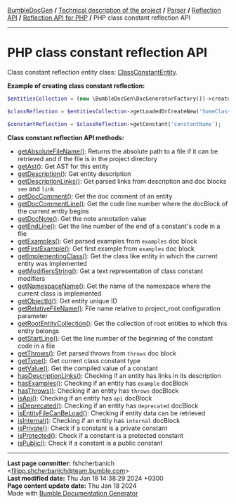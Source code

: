 [BumbleDocGen](/docs/README.md) **/**
[Technical description of the project](/docs/tech/readme.md) **/**
[Parser](/docs/tech/02_parser/readme.md) **/**
[Reflection API](/docs/tech/02_parser/reflectionApi/readme.md) **/**
[Reflection API for PHP](/docs/tech/02_parser/reflectionApi/php/readme.md) **/**
PHP class constant reflection API

---


# PHP class constant reflection API

Class constant reflection entity class: [ClassConstantEntity](/docs/tech/02_parser/reflectionApi/php/classes/ClassConstantEntity.md).

**Example of creating class constant reflection:**

```php
$entitiesCollection = (new \BumbleDocGen\DocGeneratorFactory())->createRootEntitiesCollection($reflectionApiConfig);

$classReflection = $entitiesCollection->getLoadedOrCreateNew('SomeClassName');

$constantReflection = $classReflection->getConstant('constantName');
```

**Class constant reflection API methods:**

- [getAbsoluteFileName()](/docs/tech/02_parser/reflectionApi/php/classes/ClassConstantEntity.md#mgetabsolutefilename): Returns the absolute path to a file if it can be retrieved and if the file is in the project directory
- [getAst()](/docs/tech/02_parser/reflectionApi/php/classes/ClassConstantEntity.md#mgetast): Get AST for this entity
- [getDescription()](/docs/tech/02_parser/reflectionApi/php/classes/ClassConstantEntity.md#mgetdescription): Get entity description
- [getDescriptionLinks()](/docs/tech/02_parser/reflectionApi/php/classes/ClassConstantEntity.md#mgetdescriptionlinks): Get parsed links from description and doc blocks `see` and `link`
- [getDocComment()](/docs/tech/02_parser/reflectionApi/php/classes/ClassConstantEntity.md#mgetdoccomment): Get the doc comment of an entity
- [getDocCommentLine()](/docs/tech/02_parser/reflectionApi/php/classes/ClassConstantEntity.md#mgetdoccommentline): Get the code line number where the docBlock of the current entity begins
- [getDocNote()](/docs/tech/02_parser/reflectionApi/php/classes/ClassConstantEntity.md#mgetdocnote): Get the note annotation value
- [getEndLine()](/docs/tech/02_parser/reflectionApi/php/classes/ClassConstantEntity.md#mgetendline): Get the line number of the end of a constant&#039;s code in a file
- [getExamples()](/docs/tech/02_parser/reflectionApi/php/classes/ClassConstantEntity.md#mgetexamples): Get parsed examples from `examples` doc block
- [getFirstExample()](/docs/tech/02_parser/reflectionApi/php/classes/ClassConstantEntity.md#mgetfirstexample): Get first example from `examples` doc block
- [getImplementingClass()](/docs/tech/02_parser/reflectionApi/php/classes/ClassConstantEntity.md#mgetimplementingclass): Get the class like entity in which the current entity was implemented
- [getModifiersString()](/docs/tech/02_parser/reflectionApi/php/classes/ClassConstantEntity.md#mgetmodifiersstring): Get a text representation of class constant modifiers
- [getNamespaceName()](/docs/tech/02_parser/reflectionApi/php/classes/ClassConstantEntity.md#mgetnamespacename): Get the name of the namespace where the current class is implemented
- [getObjectId()](/docs/tech/02_parser/reflectionApi/php/classes/ClassConstantEntity.md#mgetobjectid): Get entity unique ID
- [getRelativeFileName()](/docs/tech/02_parser/reflectionApi/php/classes/ClassConstantEntity.md#mgetrelativefilename): File name relative to project_root configuration parameter
- [getRootEntityCollection()](/docs/tech/02_parser/reflectionApi/php/classes/ClassConstantEntity.md#mgetrootentitycollection): Get the collection of root entities to which this entity belongs
- [getStartLine()](/docs/tech/02_parser/reflectionApi/php/classes/ClassConstantEntity.md#mgetstartline): Get the line number of the beginning of the constant code in a file
- [getThrows()](/docs/tech/02_parser/reflectionApi/php/classes/ClassConstantEntity.md#mgetthrows): Get parsed throws from `throws` doc block
- [getType()](/docs/tech/02_parser/reflectionApi/php/classes/ClassConstantEntity.md#mgettype): Get current class constant type
- [getValue()](/docs/tech/02_parser/reflectionApi/php/classes/ClassConstantEntity.md#mgetvalue): Get the compiled value of a constant
- [hasDescriptionLinks()](/docs/tech/02_parser/reflectionApi/php/classes/ClassConstantEntity.md#mhasdescriptionlinks): Checking if an entity has links in its description
- [hasExamples()](/docs/tech/02_parser/reflectionApi/php/classes/ClassConstantEntity.md#mhasexamples): Checking if an entity has `example` docBlock
- [hasThrows()](/docs/tech/02_parser/reflectionApi/php/classes/ClassConstantEntity.md#mhasthrows): Checking if an entity has `throws` docBlock
- [isApi()](/docs/tech/02_parser/reflectionApi/php/classes/ClassConstantEntity.md#misapi): Checking if an entity has `api` docBlock
- [isDeprecated()](/docs/tech/02_parser/reflectionApi/php/classes/ClassConstantEntity.md#misdeprecated): Checking if an entity has `deprecated` docBlock
- [isEntityFileCanBeLoad()](/docs/tech/02_parser/reflectionApi/php/classes/ClassConstantEntity.md#misentityfilecanbeload): Checking if entity data can be retrieved
- [isInternal()](/docs/tech/02_parser/reflectionApi/php/classes/ClassConstantEntity.md#misinternal): Checking if an entity has `internal` docBlock
- [isPrivate()](/docs/tech/02_parser/reflectionApi/php/classes/ClassConstantEntity.md#misprivate): Check if a constant is a private constant
- [isProtected()](/docs/tech/02_parser/reflectionApi/php/classes/ClassConstantEntity.md#misprotected): Check if a constant is a protected constant
- [isPublic()](/docs/tech/02_parser/reflectionApi/php/classes/ClassConstantEntity.md#mispublic): Check if a constant is a public constant

---

**Last page committer:** fshcherbanich &lt;filipp.shcherbanich@team.bumble.com&gt;<br>**Last modified date:**   Thu Jan 18 14:38:29 2024 +0300<br>**Page content update date:** Thu Jan 18 2024<br>Made with [Bumble Documentation Generator](https://github.com/bumble-tech/bumble-doc-gen/blob/master/docs/README.md)